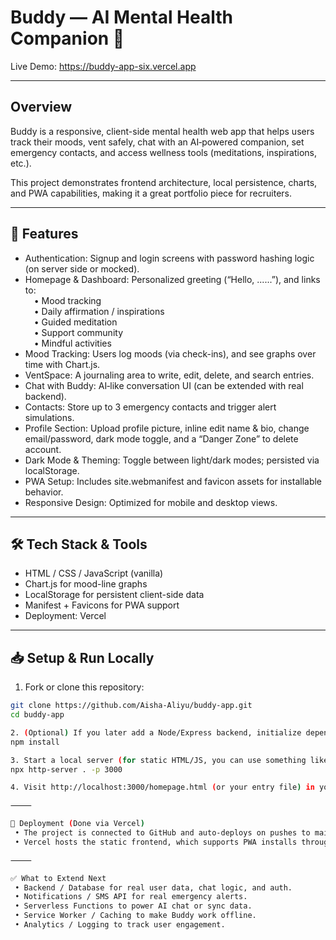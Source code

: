 # Buddy — AI Mental Health Companion 💛

Live Demo: https://buddy-app-six.vercel.app 

---

## Overview

Buddy is a responsive, client-side mental health web app that helps users track their moods, vent safely, chat with an AI‐powered companion, set emergency contacts, and access wellness tools (meditations, inspirations, etc.).  

This project demonstrates frontend architecture, local persistence, charts, and PWA capabilities, making it a great portfolio piece for recruiters.

---

## 🌟 Features

- Authentication: Signup and login screens with password hashing logic (on server side or mocked).  
- Homepage & Dashboard: Personalized greeting (“Hello, ......”), and links to:  
  • Mood tracking  
  • Daily affirmation / inspirations  
  • Guided meditation  
  • Support community  
  • Mindful activities  
- Mood Tracking: Users log moods (via check-ins), and see graphs over time with Chart.js.  
- VentSpace: A journaling area to write, edit, delete, and search entries.  
- Chat with Buddy: AI‐like conversation UI (can be extended with real backend).  
- Contacts: Store up to 3 emergency contacts and trigger alert simulations.  
- Profile Section: Upload profile picture, inline edit name & bio, change email/password, dark mode toggle, and a “Danger Zone” to delete account.  
- Dark Mode & Theming: Toggle between light/dark modes; persisted via localStorage.  
- PWA Setup: Includes site.webmanifest and favicon assets for installable behavior.  
- Responsive Design: Optimized for mobile and desktop views.

---

## 🛠 Tech Stack & Tools

- HTML / CSS / JavaScript (vanilla)  
- Chart.js for mood-line graphs  
- LocalStorage for persistent client-side data  
- Manifest + Favicons for PWA support  
- Deployment: Vercel

---

## 📥 Setup & Run Locally

1. Fork or clone this repository:

```bash
git clone https://github.com/Aisha-Aliyu/buddy-app.git
cd buddy-app

2. (Optional) If you later add a Node/Express backend, initialize dependencies:
npm install

3. Start a local server (for static HTML/JS, you can use something like live-server or http-server):
npx http-server . -p 3000

4. Visit http://localhost:3000/homepage.html (or your entry file) in your browser.

⸻

🚀 Deployment (Done via Vercel)
 • The project is connected to GitHub and auto-deploys on pushes to main.
 • Vercel hosts the static frontend, which supports PWA installs through the manifest & service-worker (if you add one later).

⸻

✅ What to Extend Next
 • Backend / Database for real user data, chat logic, and auth.
 • Notifications / SMS API for real emergency alerts.
 • Serverless Functions to power AI chat or sync data.
 • Service Worker / Caching to make Buddy work offline.
 • Analytics / Logging to track user engagement.
